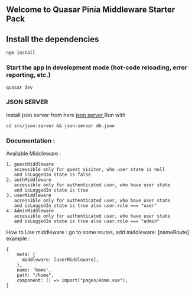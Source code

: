 ## Welcome to Quasar Pinia Middleware Starter Pack

## Install the dependencies
```
npm install
```
### Start the app in development mode (hot-code reloading, error reporting, etc.)
``` 
quasar dev
```
### JSON SERVER
Install json server from here 
[json server ](https://www.npmjs.com/package/json-server)
Run with 
```
cd src/json-server && json-server db.json
```

### Documentation :
Available Middleware :
```
1. guestMiddleware 
   accessible only for guest visitor, who user state is null 
   and isLoggedIn state is false
2. authMiddleware
   accessible only for authenticated user, who have user state  
   and isLoggedIn state is true
3. userMiddleware
   accessible only for authenticated user, who have user state  
   and isLoggedIn state is true also user.role === "user"
4. AdminMiddleware
   accessible only for authenticated user, who have user state  
   and isLoggedIn state is true also user.role === "admin"
```

How to Use middleware :
	go to some routes, add middleware: [nameRoute]
	example : 

    {
        meta: {
          middleware: [userMiddleware],
        },
        name: 'home',
        path: "/home",
        component: () => import("pages/Home.vue"),
	}	

